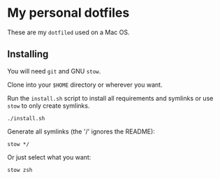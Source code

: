 # My personal dotfiles

These are my `dotfiled` used on a Mac OS.

## Installing

You will need `git` and GNU `stow`.

Clone into your `$HOME` directory or wherever you want.

Run the `install.sh` script to install all requirements and symlinks or use `stow` to only create symlinks.

```
./install.sh
```

Generate all symlinks (the '/' ignores the README):

```
stow */
```

Or just select what you want:

```
stow zsh
```

